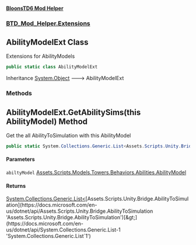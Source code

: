 #### [BloonsTD6 Mod Helper](README.md 'README')
### [BTD_Mod_Helper.Extensions](README.md#BTD_Mod_Helper.Extensions 'BTD_Mod_Helper.Extensions')

## AbilityModelExt Class

Extensions for AbilityModels

```csharp
public static class AbilityModelExt
```

Inheritance [System.Object](https://docs.microsoft.com/en-us/dotnet/api/System.Object 'System.Object') &#129106; AbilityModelExt
### Methods

<a name='BTD_Mod_Helper.Extensions.AbilityModelExt.GetAbilitySims(thisAssets.Scripts.Models.Towers.Behaviors.Abilities.AbilityModel)'></a>

## AbilityModelExt.GetAbilitySims(this AbilityModel) Method

Get the all AbilityToSimulation with this AbilityModel

```csharp
public static System.Collections.Generic.List<Assets.Scripts.Unity.Bridge.AbilityToSimulation> GetAbilitySims(this Assets.Scripts.Models.Towers.Behaviors.Abilities.AbilityModel abiltyModel);
```
#### Parameters

<a name='BTD_Mod_Helper.Extensions.AbilityModelExt.GetAbilitySims(thisAssets.Scripts.Models.Towers.Behaviors.Abilities.AbilityModel).abiltyModel'></a>

`abiltyModel` [Assets.Scripts.Models.Towers.Behaviors.Abilities.AbilityModel](https://docs.microsoft.com/en-us/dotnet/api/Assets.Scripts.Models.Towers.Behaviors.Abilities.AbilityModel 'Assets.Scripts.Models.Towers.Behaviors.Abilities.AbilityModel')

#### Returns
[System.Collections.Generic.List&lt;](https://docs.microsoft.com/en-us/dotnet/api/System.Collections.Generic.List-1 'System.Collections.Generic.List`1')[Assets.Scripts.Unity.Bridge.AbilityToSimulation](https://docs.microsoft.com/en-us/dotnet/api/Assets.Scripts.Unity.Bridge.AbilityToSimulation 'Assets.Scripts.Unity.Bridge.AbilityToSimulation')[&gt;](https://docs.microsoft.com/en-us/dotnet/api/System.Collections.Generic.List-1 'System.Collections.Generic.List`1')